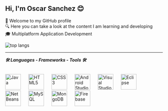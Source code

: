 ## Hi, I'm Oscar Sanchez 😊
👋 Welcome to my GitHub profile
<br>
🔍 Here you can take a look at the content I am learning and developing
<br>
🎓 Multiplatform Application Development

<img alt="top langs" src="https://github-readme-stats.vercel.app/api/top-langs/?username=OscarGitHub102&exclude_repo=Web&layout=donut&hide_border=true&text_color=000000"> 
<!-- <img alt="top langs donut" width="45%" src="https://github-readme-stats.vercel.app/api/top-langs/?username=OscarGitHub102&exclude_repo=Web&layout=compact&hide_border=true&text_color=000000"> -->
<!-- &exclude_repo=JAVA,PSP -->
<!-- &hide=JAVA,PSP -->

<hr>

<strong><em>🛠️ Languages - Frameworks - Tools 🛠️</em></strong>
<br><br>

<!--
  <a href="https://skillicons.dev">
    <img src="https://skillicons.dev/icons?i=java,html,css&theme=dark" />
    <img src="https://skillicons.dev/icons?i=androidstudio,vscode,eclipse&theme=dark" />
    <img src="https://skillicons.dev/icons?i=mongodb,mysql&theme=dark" />
    <img src="https://skillicons.dev/icons?i=firebase&theme=dark" />
    <!-- &perline=3 -->
  </a>

<!--
<div align="left">
  <img src="https://raw.githubusercontent.com/devicons/devicon/master/icons/java/java-original.svg" alt="Java" width="50" height="50" style="margin-right: 20px;"/>
  <img src="https://raw.githubusercontent.com/devicons/devicon/master/icons/html5/html5-original.svg" alt="HTML5" width="50" height="50" style="margin-right: 20px;"/>
  <img src="https://raw.githubusercontent.com/devicons/devicon/master/icons/css3/css3-original.svg" alt="CSS3" width="50" height="50" style="margin-right: 20px;"/>
  <img src="https://raw.githubusercontent.com/devicons/devicon/master/icons/androidstudio/androidstudio-original.svg" alt="Android Studio" width="50" height="50" style="margin-right: 20px;"/>
  <img src="https://raw.githubusercontent.com/devicons/devicon/master/icons/vscode/vscode-original.svg" alt="Visual Studio Code" width="50" height="50" style="margin-right: 20px;"/>
  <img src="https://cdn.jsdelivr.net/gh/devicons/devicon@latest/icons/eclipse/eclipse-original.svg" alt="Eclipse" width="50" height="50" style="margin-right: 20px;"/>
  <img src="https://upload.wikimedia.org/wikipedia/commons/9/98/Apache_NetBeans_Logo.svg" alt="NetBeans" width="50" height="50" style="margin-right: 20px;"/>
  <img src="https://cdn.jsdelivr.net/gh/devicons/devicon@latest/icons/mysql/mysql-original.svg" alt="MySQL" width="50" height="50" style="margin-right: 20px;"/>
  <img src="https://cdn.jsdelivr.net/gh/devicons/devicon@latest/icons/mongodb/mongodb-original.svg" alt="MongoDB" width="50" height="50" style="margin-right: 20px;"/>
  <img src="https://cdn.jsdelivr.net/gh/devicons/devicon@latest/icons/firebase/firebase-original.svg" alt="Firebase" width="50" height="50" style="margin-right: 20px;"/>  
</div>
-->

<div align="left">
  <img src="https://cdn.jsdelivr.net/gh/devicons/devicon@latest/icons/java/java-original-wordmark.svg" alt="Java" width="50" height="50" style="margin-right: 20px;"/>
  <img src="https://cdn.jsdelivr.net/gh/devicons/devicon@latest/icons/html5/html5-original-wordmark.svg" alt="HTML5" width="50" height="50" style="margin-right: 20px;"/>
  <img src="https://cdn.jsdelivr.net/gh/devicons/devicon@latest/icons/css3/css3-original-wordmark.svg" alt="CSS3" width="50" height="50" style="margin-right: 20px;"/>
  <img src="https://cdn.jsdelivr.net/gh/devicons/devicon@latest/icons/androidstudio/androidstudio-original.svg" alt="Android Studio" width="50" height="50" style="margin-right: 20px;"/>
  <img src="https://cdn.jsdelivr.net/gh/devicons/devicon@latest/icons/vscode/vscode-original.svg" alt="Visual Studio Code" width="50" height="50" style="margin-right: 20px;"/>
  <img src="https://cdn.jsdelivr.net/gh/devicons/devicon@latest/icons/eclipse/eclipse-original.svg" alt="Eclipse" width="50" height="50" style="margin-right: 20px;"/>
  <img src="https://upload.wikimedia.org/wikipedia/commons/9/98/Apache_NetBeans_Logo.svg" alt="NetBeans" width="50" height="50" style="margin-right: 20px;"/>
  <img src="https://cdn.jsdelivr.net/gh/devicons/devicon@latest/icons/mysql/mysql-original.svg" alt="MySQL" width="50" height="50" style="margin-right: 20px;"/>
  <img src="https://cdn.jsdelivr.net/gh/devicons/devicon@latest/icons/mongodb/mongodb-original.svg" alt="MongoDB" width="50" height="50" style="margin-right: 20px;"/>
  <img src="https://cdn.jsdelivr.net/gh/devicons/devicon@latest/icons/firebase/firebase-original.svg" alt="Firebase" width="50" height="50" style="margin-right: 20px;"/>  
</div>
          
<!--
> [!NOTE]  
> Highlights information that users should take into account, even when skimming.

> [!TIP]
> Optional information to help a user be more successful.

> [!IMPORTANT]  
> Crucial information necessary for users to succeed.

> [!WARNING]  
> Critical content demanding immediate user attention due to potential risks.

> [!CAUTION]
> Negative potential consequences of an action.
-->
